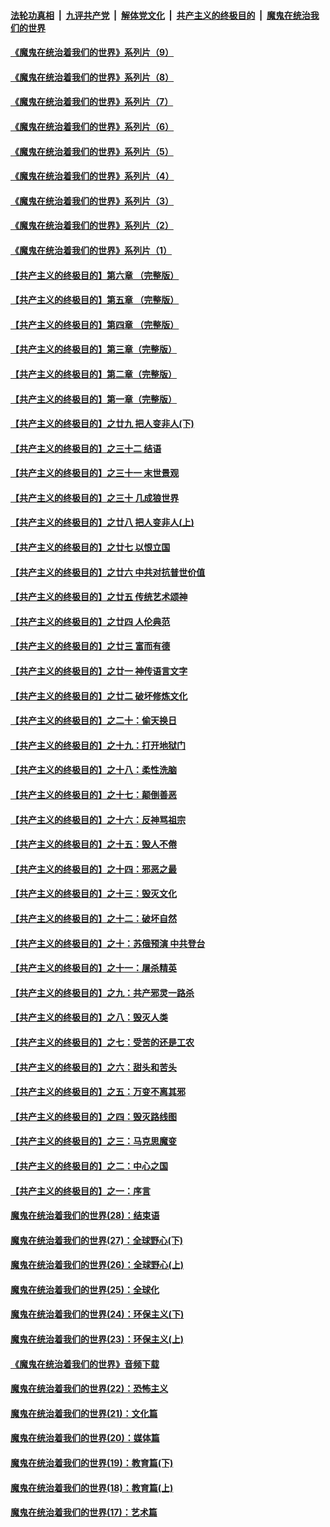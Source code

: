 ####  [法轮功真相](../../../../basic/blob/master/README.md?t=07310302) &nbsp;|&nbsp; [九评共产党](../../../../9ping.md/blob/master/README.md?t=07310302) &nbsp;|&nbsp; [解体党文化](../../../../jtdwh.md/blob/master/README.md?t=07310302)  &nbsp;|&nbsp; [共产主义的终极目的](../../../../gczydzjmd.md/blob/master/README.md?t=07310302) &nbsp;|&nbsp; [魔鬼在统治我们的世界](../../../../mgztzwmdsj.md/blob/master/README.md?t=07310302) 

#### [《魔鬼在统治着我们的世界》系列片（9）](../pages/nsc422/n12290859.md?t=07310302) 

#### [《魔鬼在统治着我们的世界》系列片（8）](../pages/nsc422/n12287445.md?t=07310302) 

#### [《魔鬼在统治着我们的世界》系列片（7）](../pages/nsc422/n12283425.md?t=07310302) 

#### [《魔鬼在统治着我们的世界》系列片（6）](../pages/nsc422/n12282314.md?t=07310302) 

#### [《魔鬼在统治着我们的世界》系列片（5）](../pages/nsc422/n12281419.md?t=07310302) 

#### [《魔鬼在统治着我们的世界》系列片（4）](../pages/nsc422/n12274024.md?t=07310302) 

#### [《魔鬼在统治着我们的世界》系列片（3）](../pages/nsc422/n12271322.md?t=07310302) 

#### [《魔鬼在统治着我们的世界》系列片（2）](../pages/nsc422/n12269049.md?t=07310302) 

#### [《魔鬼在统治着我们的世界》系列片（1）](../pages/nsc422/n12267575.md?t=07310302) 

#### [【共产主义的终极目的】第六章 （完整版）](../pages/nsc422/n11428913.md?t=07310302) 

#### [【共产主义的终极目的】第五章 （完整版）](../pages/nsc422/n11428912.md?t=07310302) 

#### [【共产主义的终极目的】第四章 （完整版）](../pages/nsc422/n11428907.md?t=07310302) 

#### [【共产主义的终极目的】第三章（完整版）](../pages/nsc422/n11428848.md?t=07310302) 

#### [【共产主义的终极目的】第二章（完整版）](../pages/nsc422/n11428831.md?t=07310302) 

#### [【共产主义的终极目的】第一章（完整版）](../pages/nsc422/n11417651.md?t=07310302) 

#### [【共产主义的终极目的】之廿九 把人变非人(下)](../pages/nsc422/n11344140.md?t=07310302) 

#### [【共产主义的终极目的】之三十二 结语](../pages/nsc422/n11360535.md?t=07310302) 

#### [【共产主义的终极目的】之三十一 末世景观](../pages/nsc422/n11351129.md?t=07310302) 

#### [【共产主义的终极目的】之三十 几成狼世界](../pages/nsc422/n11348280.md?t=07310302) 

#### [【共产主义的终极目的】之廿八 把人变非人(上)](../pages/nsc422/n11340492.md?t=07310302) 

#### [【共产主义的终极目的】之廿七 以恨立国](../pages/nsc422/n11336944.md?t=07310302) 

#### [【共产主义的终极目的】之廿六 中共对抗普世价值](../pages/nsc422/n11324785.md?t=07310302) 

#### [【共产主义的终极目的】之廿五 传统艺术颂神](../pages/nsc422/n11296396.md?t=07310302) 

#### [【共产主义的终极目的】之廿四 人伦典范](../pages/nsc422/n11296397.md?t=07310302) 

#### [【共产主义的终极目的】之廿三 富而有德](../pages/nsc422/n11283598.md?t=07310302) 

#### [【共产主义的终极目的】之廿一 神传语言文字](../pages/nsc422/n11263265.md?t=07310302) 

#### [【共产主义的终极目的】之廿二 破坏修炼文化](../pages/nsc422/n11245728.md?t=07310302) 

#### [【共产主义的终极目的】之二十：偷天换日](../pages/nsc422/n11238846.md?t=07310302) 

#### [【共产主义的终极目的】之十九：打开地狱门](../pages/nsc422/n11206376.md?t=07310302) 

#### [【共产主义的终极目的】之十八：柔性洗脑](../pages/nsc422/n11199994.md?t=07310302) 

#### [【共产主义的终极目的】之十七：颠倒善恶](../pages/nsc422/n11179782.md?t=07310302) 

#### [【共产主义的终极目的】之十六：反神骂祖宗](../pages/nsc422/n11166798.md?t=07310302) 

#### [【共产主义的终极目的】之十五：毁人不倦](../pages/nsc422/n11166792.md?t=07310302) 

#### [【共产主义的终极目的】之十四：邪恶之最](../pages/nsc422/n11150249.md?t=07310302) 

#### [【共产主义的终极目的】之十三：毁灭文化](../pages/nsc422/n11135227.md?t=07310302) 

#### [【共产主义的终极目的】之十二：破坏自然](../pages/nsc422/n11135214.md?t=07310302) 

#### [【共产主义的终极目的】之十：苏俄预演 中共登台](../pages/nsc422/n11118424.md?t=07310302) 

#### [【共产主义的终极目的】之十一：屠杀精英](../pages/nsc422/n11118442.md?t=07310302) 

#### [【共产主义的终极目的】之九：共产邪灵一路杀](../pages/nsc422/n11114139.md?t=07310302) 

#### [【共产主义的终极目的】之八：毁灭人类](../pages/nsc422/n11108503.md?t=07310302) 

#### [【共产主义的终极目的】之七：受苦的还是工农](../pages/nsc422/n11101809.md?t=07310302) 

#### [【共产主义的终极目的】之六：甜头和苦头](../pages/nsc422/n11096971.md?t=07310302) 

#### [【共产主义的终极目的】之五：万变不离其邪](../pages/nsc422/n11091285.md?t=07310302) 

#### [【共产主义的终极目的】之四：毁灭路线图](../pages/nsc422/n11086284.md?t=07310302) 

#### [【共产主义的终极目的】之三：马克思魔变](../pages/nsc422/n11061941.md?t=07310302) 

#### [【共产主义的终极目的】之二：中心之国](../pages/nsc422/n11047728.md?t=07310302) 

#### [【共产主义的终极目的】之一：序言](../pages/nsc422/n11086077.md?t=07310302) 

#### [魔鬼在统治着我们的世界(28)：结束语](../pages/nsc422/n10936246.md?t=07310302) 

#### [魔鬼在统治着我们的世界(27)：全球野心(下)](../pages/nsc422/n10928319.md?t=07310302) 

#### [魔鬼在统治着我们的世界(26)：全球野心(上)](../pages/nsc422/n10900318.md?t=07310302) 

#### [魔鬼在统治着我们的世界(25)：全球化](../pages/nsc422/n10788205.md?t=07310302) 

#### [魔鬼在统治着我们的世界(24)：环保主义(下)](../pages/nsc422/n10695307.md?t=07310302) 

#### [魔鬼在统治着我们的世界(23)：环保主义(上)](../pages/nsc422/n10688613.md?t=07310302) 

#### [《魔鬼在统治着我们的世界》音频下载](../pages/nsc422/n10635553.md?t=07310302) 

#### [魔鬼在统治着我们的世界(22)：恐怖主义](../pages/nsc422/n10614727.md?t=07310302) 

#### [魔鬼在统治着我们的世界(21)：文化篇](../pages/nsc422/n10597706.md?t=07310302) 

#### [魔鬼在统治着我们的世界(20)：媒体篇](../pages/nsc422/n10586579.md?t=07310302) 

#### [魔鬼在统治着我们的世界(19)：教育篇(下)](../pages/nsc422/n10564808.md?t=07310302) 

#### [魔鬼在统治着我们的世界(18)：教育篇(上)](../pages/nsc422/n10526970.md?t=07310302) 

#### [魔鬼在统治着我们的世界(17)：艺术篇](../pages/nsc422/n10499093.md?t=07310302) 

